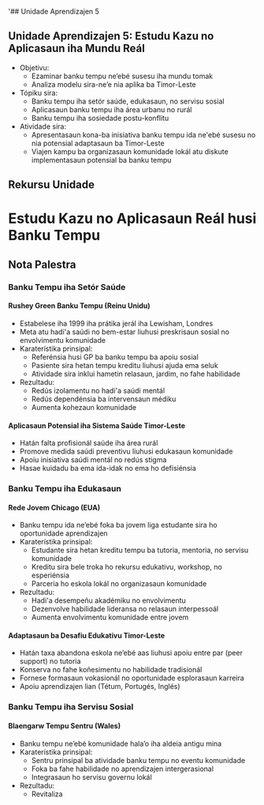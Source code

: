 '## Unidade Aprendizajen 5

## Unidade Aprendizajen 5: Estudu Kazu no Aplicasaun iha Mundu Reál
- Objetivu:
  * Ezaminar banku tempu ne’ebé susesu iha mundu tomak
  * Analiza modelu sira-ne’e nia aplika ba Timor-Leste
- Tópiku sira:
  * Banku tempu iha setór saúde, edukasaun, no servisu sosial
  * Aplicasaun banku tempu iha área urbanu no rurál
  * Banku tempu iha sosiedade postu-konflitu
- Atividade sira:
  * Apresentasaun kona-ba inisiativa banku tempu ida ne'ebé susesu no nia potensial adaptasaun ba Timor-Leste
  * Viajen kampu ba organizasaun komunidade lokál atu diskute implementasaun potensial ba banku tempu

## Rekursu Unidade

# Estudu Kazu no Aplicasaun Reál husi Banku Tempu

## Nota Palestra

### Banku Tempu iha Setór Saúde

#### Rushey Green Banku Tempu (Reinu Unidu)
- Estabelese iha 1999 iha prátika jerál iha Lewisham, Londres
- Meta atu hadi'a saúdi no bem-estar liuhusi preskrisaun sosial no envolvimentu komunidade
- Karaterístika prinsipal:
  * Referénsia husi GP ba banku tempu ba apoiu sosial
  * Pasiente sira hetan tempu kreditu liuhusi ajuda ema seluk
  * Atividade sira inklui hametin relasaun, jardim, no fahe habilidade
- Rezultadu:
  * Redús izolamentu no hadi'a saúdi mentál
  * Redús dependénsia ba intervensaun médiku
  * Aumenta kohezaun komunidade

#### Aplicasaun Potensial iha Sistema Saúde Timor-Leste
- Hatán falta profisionál saúde iha área rurál
- Promove medida saúdi preventivu liuhusi edukasaun komunidade
- Apoiu inisiativa saúdi mentál no redús stigma
- Hasae kuidadu ba ema ida-idak no ema ho defisiénsia

### Banku Tempu iha Edukasaun

#### Rede Jovem Chicago (EUA)
- Banku tempu ida ne’ebé foka ba jovem liga estudante sira ho oportunidade aprendizajen
- Karaterístika prinsipal:
  * Estudante sira hetan kreditu tempu ba tutoria, mentoria, no servisu komunidade
  * Kreditu sira bele troka ho rekursu edukativu, workshop, no esperiénsia
  * Parceria ho eskola lokál no organizasaun komunidade
- Rezultadu:
  * Hadi'a desempeñu akadémiku no envolvimentu
  * Dezenvolve habilidade lideransa no relasaun interpessoál
  * Aumenta envolvimentu komunidade entre jovem

#### Adaptasaun ba Desafiu Edukativu Timor-Leste
- Hatán taxa abandona eskola ne’ebé aas liuhusi apoiu entre par (peer support) no tutoria
- Konserva no fahe koñesimentu no habilidade tradisionál
- Fornese formasaun vokasionál no oportunidade esplorasaun karreira
- Apoiu aprendizajen lian (Tétum, Portugés, Inglés)

### Banku Tempu iha Servisu Sosial

#### Blaengarw Tempu Sentru (Wales)
- Banku tempu ne’ebé komunidade hala’o iha aldeia antigu mina
- Karaterístika prinsipal:
  * Sentru prinsipal ba atividade banku tempu no eventu komunidade
  * Foka ba fahe habilidade no aprendizajen intergerasional
  * Integrasaun ho servisu governu lokál
- Rezultadu:
  * Revitaliza